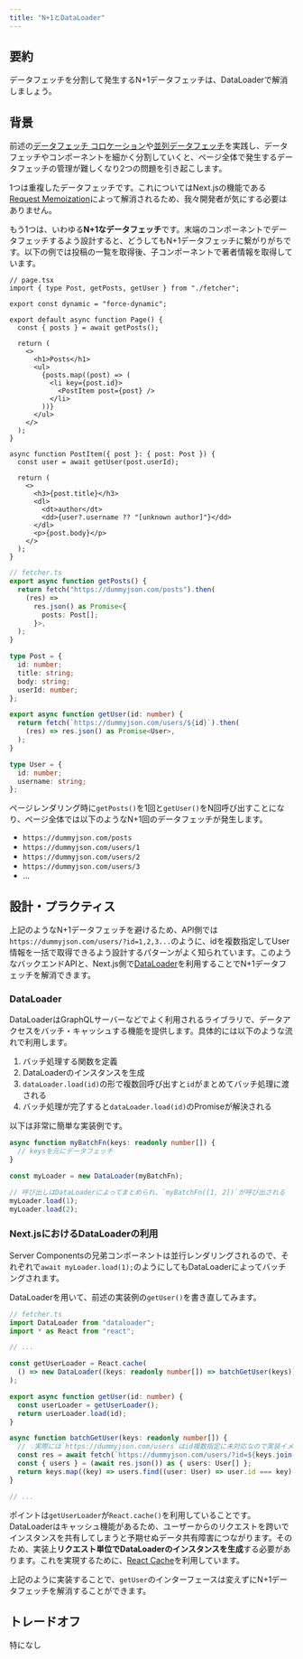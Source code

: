 ```yaml
---
title: "N+1とDataLoader"
---
```


## 要約

データフェッチを分割して発生するN+1データフェッチは、DataLoaderで解消しましょう。

## 背景

前述の[データフェッチ コロケーション](part_1_colocation)や[並列データフェッチ](part_1_parallel_fetch)を実践し、データフェッチやコンポーネントを細かく分割していくと、ページ全体で発生するデータフェッチの管理が難しくなり2つの問題を引き起こします。

1つは重複したデータフェッチです。これについてはNext.jsの機能である[Request Memoization](https://nextjs.org/docs/app/building-your-application/caching#request-memoization)によって解消されるため、我々開発者が気にする必要はありません。

もう1つは、いわゆる**N+1なデータフェッチ**です。末端のコンポーネントでデータフェッチするよう設計すると、どうしてもN+1データフェッチに繋がりがちです。以下の例では投稿の一覧を取得後、子コンポーネントで著者情報を取得しています。

```tsx
// page.tsx
import { type Post, getPosts, getUser } from "./fetcher";

export const dynamic = "force-dynamic";

export default async function Page() {
  const { posts } = await getPosts();

  return (
    <>
      <h1>Posts</h1>
      <ul>
        {posts.map((post) => (
          <li key={post.id}>
            <PostItem post={post} />
          </li>
        ))}
      </ul>
    </>
  );
}

async function PostItem({ post }: { post: Post }) {
  const user = await getUser(post.userId);

  return (
    <>
      <h3>{post.title}</h3>
      <dl>
        <dt>author</dt>
        <dd>{user?.username ?? "[unknown author]"}</dd>
      </dl>
      <p>{post.body}</p>
    </>
  );
}
```

```ts
// fetcher.ts
export async function getPosts() {
  return fetch("https://dummyjson.com/posts").then(
    (res) =>
      res.json() as Promise<{
        posts: Post[];
      }>,
  );
}

type Post = {
  id: number;
  title: string;
  body: string;
  userId: number;
};

export async function getUser(id: number) {
  return fetch(`https://dummyjson.com/users/${id}`).then(
    (res) => res.json() as Promise<User>,
  );
}

type User = {
  id: number;
  username: string;
};
```

ページレンダリング時に`getPosts()`を1回と`getUser()`をN回呼び出すことになり、ページ全体では以下のようなN+1回のデータフェッチが発生します。

- `https://dummyjson.com/posts`
- `https://dummyjson.com/users/1`
- `https://dummyjson.com/users/2`
- `https://dummyjson.com/users/3`
- ...

## 設計・プラクティス

上記のようなN+1データフェッチを避けるため、API側では`https://dummyjson.com/users/?id=1,2,3...`のように、idを複数指定してUser情報を一括で取得できるよう設計するパターンがよく知られています。このようなバックエンドAPIと、Next.js側で[DataLoader](https://github.com/graphql/dataloader)を利用することでN+1データフェッチを解消できます。

### DataLoader

DataLoaderはGraphQLサーバーなどでよく利用されるライブラリで、データアクセスをバッチ・キャッシュする機能を提供します。具体的には以下のような流れで利用します。

1. バッチ処理する関数を定義
2. DataLoaderのインスタンスを生成
3. `dataLoader.load(id)`の形で複数回呼び出すと`id`がまとめてバッチ処理に渡される
4. バッチ処理が完了すると`dataLoader.load(id)`のPromiseが解決される

以下は非常に簡単な実装例です。

```ts
async function myBatchFn(keys: readonly number[]) {
  // keysを元にデータフェッチ
}

const myLoader = new DataLoader(myBatchFn);

// 呼び出しはDataLoaderによってまとめられ、`myBatchFn([1, 2])`が呼び出される
myLoader.load(1);
myLoader.load(2);
```

### Next.jsにおけるDataLoaderの利用

Server Componentsの兄弟コンポーネントは並行レンダリングされるので、それぞれで`await myLoader.load(1);`のようにしてもDataLoaderによってバッチングされます。

DataLoaderを用いて、前述の実装例の`getUser()`を書き直してみます。

```ts
// fetcher.ts
import DataLoader from "dataloader";
import * as React from "react";

// ...

const getUserLoader = React.cache(
  () => new DataLoader((keys: readonly number[]) => batchGetUser(keys)),
);

export async function getUser(id: number) {
  const userLoader = getUserLoader();
  return userLoader.load(id);
}

async function batchGetUser(keys: readonly number[]) {
  // 💡実際には`https://dummyjson.com/users`はid複数指定に未対応なので実装イメージです
  const res = await fetch(`https://dummyjson.com/users/?id=${keys.join(",")}`);
  const { users } = (await res.json()) as { users: User[] };
  return keys.map((key) => users.find((user: User) => user.id === key) ?? null);
}

// ...
```

ポイントは`getUserLoader`が`React.cache()`を利用していることです。DataLoaderはキャッシュ機能があるため、ユーザーからのリクエストを跨いでインスタンスを共有してしまうと予期せぬデータ共有障害につながります。そのため、実装上**リクエスト単位でDataLoaderのインスタンスを生成**する必要があります。これを実現するために、[React Cache](https://nextjs.org/docs/app/building-your-application/caching#react-cache-function)を利用しています。

上記のように実装することで、`getUser`のインターフェースは変えずにN+1データフェッチを解消することができます。

## トレードオフ

特になし
